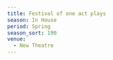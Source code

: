 ```yaml
---
title: Festival of one act plays
season: In House
period: Spring
season_sort: 190
venue:
  - New Theatre
---
```


